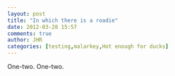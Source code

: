 ```yaml
---
layout: post
title: "In which there is a roadie"
date: 2012-03-28 15:57
comments: true
author: JHR
categories: [testing,malarkey,Hot enough for ducks]
---
```


One-two. One-two. 

